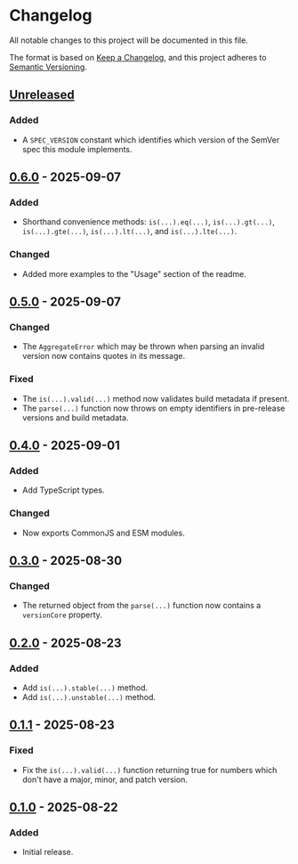 Changelog
=========

All notable changes to this project will be documented in this file.

The format is based on [Keep a Changelog](https://keepachangelog.com/en/1.1.0/),
and this project adheres to [Semantic Versioning](https://semver.org/spec/v2.0.0.html).

[Unreleased]
------------

### Added

- A `SPEC_VERSION` constant which identifies which version of the SemVer spec this module implements.

[0.6.0] - 2025-09-07
--------------------

### Added

- Shorthand convenience methods: `is(...).eq(...)`, `is(...).gt(...)`, `is(...).gte(...)`, `is(...).lt(...)`, and `is(...).lte(...)`.

### Changed

- Added more examples to the "Usage" section of the readme.

[0.5.0] - 2025-09-07
--------------------

### Changed

- The `AggregateError` which may be thrown when parsing an invalid version now contains quotes in its message.

### Fixed

- The `is(...).valid(...)` method now validates build metadata if present.
- The `parse(...)` function now throws on empty identifiers in pre-release versions and build metadata.

[0.4.0] - 2025-09-01
--------------------

### Added

- Add TypeScript types.

### Changed

- Now exports CommonJS and ESM modules.

[0.3.0] - 2025-08-30
--------------------

### Changed

- The returned object from the `parse(...)` function now contains a `versionCore` property.

[0.2.0] - 2025-08-23
--------------------

### Added

- Add `is(...).stable(...)` method.
- Add `is(...).unstable(...)` method.

[0.1.1] - 2025-08-23
--------------------

### Fixed

- Fix the `is(...).valid(...)` function returning true for numbers which don't have a major, minor, and patch version.

[0.1.0] - 2025-08-22
--------------------

### Added

- Initial release.

[Unreleased]: https://github.com/jbenner-radham/semver.js/compare/v0.6.0...HEAD
[0.6.0]: https://github.com/jbenner-radham/semver.js/compare/v0.5.0...v0.6.0
[0.5.0]: https://github.com/jbenner-radham/semver.js/compare/v0.4.0...v0.5.0
[0.4.0]: https://github.com/jbenner-radham/semver.js/compare/v0.3.0...v0.4.0
[0.3.0]: https://github.com/jbenner-radham/semver.js/compare/v0.2.0...v0.3.0
[0.2.0]: https://github.com/jbenner-radham/semver.js/compare/v0.1.1...v0.2.0
[0.1.1]: https://github.com/jbenner-radham/semver.js/compare/v0.1.0...v0.1.1
[0.1.0]: https://github.com/jbenner-radham/semver.js/releases/tag/v0.1.0
